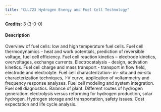 ```yaml
---
title: "CLL723 Hydrogen Energy and Fuel Cell Technology"
---
```

**Credits:** 3 (3-0-0)

#### Description
Overview of fuel cells: low and high temperature fuel cells. Fuel cell thermodynamics – heat and work potentials, prediction of reversible voltage, fuel cell efficiency. Fuel cell reaction kinetics – electrode kinetics, overvoltages, exchange currents. Electrocatalysis - design, activation kinetics. Fuel cell charge and mass transport - transport in flow field, electrode and electrolyte. Fuel cell characterization- in- situ and ex-situ characterization techniques, I-V curve, application of voltammetry and frequency response analyses. Fuel cell modeling and system integration. Fuel cell diagnostics. Balance of plant. Different routes of hydrogen generation: electrolysis versus reforming for hydrogen production, solar hydrogen. Hydrogen storage and transportation, safety issues. Cost expectation and life cycle analysis.